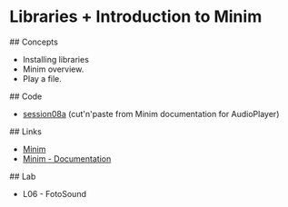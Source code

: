 # Libraries + Introduction to  Minim

## Concepts

* Installing libraries
* Minim overview.
* Play a file.

## Code

* [session08a](session08a) (cut'n'paste from Minim documentation for AudioPlayer)

## Links

* [Minim](https://code.compartmental.net/tools/minim/)
* [Minim - Documentation](https://code.compartmental.net/minim/)

## Lab

* L06 - FotoSound
